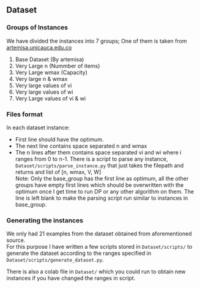 ## Dataset

### Groups of Instances

We have divided the instances into 7 groups; One of them is taken from [artemisa.unicauca.edu.co](http://artemisa.unicauca.edu.co/~johnyortega/instances_01_KP/)

1.  Base Dataset (By artemisa)
2.  Very Large n (Nummber of items)
3.  Very Large wmax (Capacity)
4.  Very large n & wmax
5.  Very large values of vi
6.  Very large values of wi
7.  Very Large values of vi & wi

### Files format

In each dataset instance: 
- First line should have the optimum. 
- The next line contains space separated n and wmax 
- The n lines after them contains space separated vi and wi where i ranges from 0 to n-1.
There is a script to parse any instance, `Dataset/scripts/parse_instance.py` that just takes the filepath and returns and list of [n, wmax, V, W] <br>
Note: Only the base_group has the first line as optimum, all the other groups have empty first lines which should be overwritten with the optimum once I get time to run DP or any other algorithm on them. The line is left blank to make the parsing script run similar to instances in base_group. 

### Generating the instances

We only had 21 examples from the dataset obtained from aforementioned source. <br>
For this purpose I have written a few scripts stored in `Dataset/scripts/` to generate the dataset according to the ranges specified in `Dataset/scripts/generate_dataset.py`.

There is also a colab file in `Dataset/` which you could run to obtain new instances if you have changed the ranges in script.

